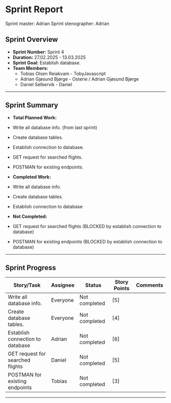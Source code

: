 # **Sprint Report**

Sprint master: Adrian
Sprint stenographer: Adrian

## **Sprint Overview**

- **Sprint Number:** Sprint 4
- **Duration:** 27.02.2025 - 13.03.2025
- **Sprint Goal:** Establish database.
- **Team Members:**
  - Tobias Olsen Reiakvam - TobyJavascript
  - Adrian Gjøsund Bjørge - Osterie / Adrian Gjøsund Bjørge
  - Daniel Selbervik - Daniel

---

## **Sprint Summary**

- **Total Planned Work:**
- Write all database info. (from last sprint)
- Create database tables.
- Establish connection to database.
- GET request for searched flights.
- POSTMAN for existing endpoints.

- **Completed Work:**
- Write all database info.
- Create database tables.
- Establish connection to database

- **Not Completed:**
- GET request for searched flights (BLOCKED by establish connection to database)
- POSTMAN for existing endpoints (BLOCKED by establish connection to database)

---

## **Sprint Progress**

| Story/Task                       | Assignee | Status        | Story Points | Comments |
| -------------------------------- | -------- | ------------- | ------------ | -------- |
| Write all database info.         | Everyone | Not completed | [5]          |          |
| Create database tables.          | Everyone | Not completed | [4]          |          |
| Establish connection to database | Adrian   | Not completed | [6]          |          |
| GET request for searched flights | Daniel   | Not completed | [5]          |          |
| POSTMAN for existing endpoints   | Tobias   | Not completed | [3]          |          |

---
